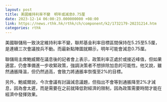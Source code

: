 ```yaml
---
layout: post
title: 美國維持利率不變　明年或減息0.75厘
date: 2023-12-14 06:00:23.000000000 +08:00
link: https://news.rthk.hk/rthk/ch/component/k2/1732179-20231214.htm
categories: rthk
---
```


美國聯儲局一致決定維持利率不變，聯邦基金利率目標區間保持在5.25至5.5厘，是連續三次會議按兵不動。而最新點陣圖就顯示，明年可能會減息0.75厘。

聯儲局主席鮑威爾在議息後的記者會上表示，政策利率正處於或接近峰值，但如果適當，仍會準備進一步收緊政策，強調決策者不想排除加息的可能性。他又說，雖然通脹降溫，但仍然過高，會致力將通脹率恢復至2%的目標。

另外，鮑威爾說，今次會議有討論減息議題，但指出不會等到通脹降至2%才減息，因為會太遲，而是需要在之前就降低對經濟的限制，因為政策需要時間才能在經濟中發揮效果。
